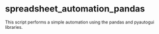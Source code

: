 # spreadsheet_automation_pandas
 This script performs a simple automation using the pandas and pyautogui libraries.
